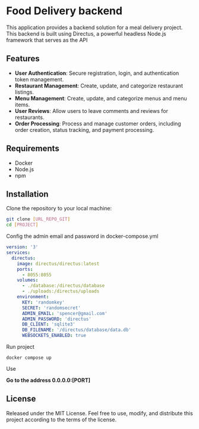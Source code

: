 # Food Delivery backend

This application provides a backend solution for a meal delivery project. This backend is built using Directus, a powerful headless Node.js framework that serves as the API

## Features

- **User Authentication**: Secure registration, login, and authentication token management.
- **Restaurant Management**: Create, update, and categorize restaurant listings.
- **Menu Management**: Create, update, and categorize menus and menu items.
- **User Reviews**: Allow users to leave comments and reviews for restaurants.
- **Order Processing**: Process and manage customer orders, including order creation, status tracking, and payment processing.

## Requirements

- Docker
- Node.js
- npm

## Installation

Clone the repository to your local machine:

```bash
git clone [URL_REPO_GIT]
cd [PROJECT]
```

Config the admin email and password in docker-compose.yml

```yaml
version: '3'
services:
  directus:
    image: directus/directus:latest
    ports:
      - 8055:8055
    volumes:
      - ./database:/directus/database
      - ./uploads:/directus/uploads
    environment:
      KEY: 'randomkey'
      SECRET: 'randomsecret'
      ADMIN_EMAIL: 'spencer@gmail.com'
      ADMIN_PASSWORD: 'directus'
      DB_CLIENT: 'sqlite3'
      DB_FILENAME: '/directus/database/data.db'
      WEBSOCKETS_ENABLED: true
```

Run project

```docker
docker compose up
```

Use

**Go to the address 0.0.0.0:[PORT]**

## License

Released under the MIT License. Feel free to use, modify, and distribute this project according to the terms of the license.